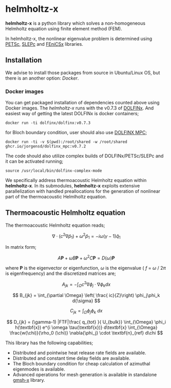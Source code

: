 # helmholtz-x

**helmholtz-x** is a python library which solves a non-homogeneous Helmholtz equation using finite element method (FEM).

In helmholtz-x, the nonlinear eigenvalue problem is determined using [PETSc](https://petsc.org/release/overview/), [SLEPc](https://slepc.upv.es/) and [FEniCSx](https://github.com/FEniCS) libraries. 

## Installation

We advise to install those packages from source in Ubuntu/Linux OS, but there is an another option: *Docker*.  

### Docker images
You can get packaged installation of dependencies counted above using Docker images. The *helmholtz-x* runs with the v0.7.3 of [DOLFINx](https://github.com/FEniCS/dolfinx). And easiest way of getting the latest DOLFINx is docker containers;

```shell
docker run -ti dolfinx/dolfinx:v0.7.3
```
for Bloch boundary condition, user should also use [DOLFINX MPC](https://github.com/jorgensd/dolfinx_mpc);

```shell
docker run -ti -v $(pwd):/root/shared -w /root/shared ghcr.io/jorgensd/dolfinx_mpc:v0.7.2
```

The code should also utilize complex builds of DOLFINx/PETSc/SLEPc and it can be activated running;

```shell
source /usr/local/bin/dolfinx-complex-mode
```

We specifically address thermoacoustic Helmholtz equation within **helmholtz-x**. In its submodules, **helmholtz-x** exploits extensive parallelization with handled preallocations for the generation of nonlinear part of the thermoacoustic Helmlholtz equation.

## Thermoacoustic Helmholtz equation

The thermoacoustic Helmholtz equation reads;

$$ \nabla\cdot\left( c^2 \nabla  \hat{p}_1 \right) + \omega^2\hat{p}_1  = -i\omega (\gamma-1)\hat{q}_1  $$

In matrix form;

$$ A\textbf{P} + \omega B\textbf{P} + \omega^2C\textbf{P} = D(\omega)\textbf{P} $$

where 
$\textbf{P}$ is the eigenvector or eigenfunction, $\omega$ is the eigenvalue ( $f$ = $\omega$ / $2\pi$ is eigenfrequency) and the discretized matrices are;

$$ A_{jk} = -\int_\Omega c^2\nabla \phi_j \cdot\nabla \phi_k dx   $$

$$ B_{jk} = \int_{\partial \Omega} \left( \frac{  ic}{Z}\right)  \phi_j\phi_k d{\sigma}   $$

$$ C_{jk} = \int_\Omega\phi_j\phi_k\ dx   $$

$$ D_{jk} = (\gamma-1) |FTF|\frac{ q_{tot}  }{ U_{bulk}} \int_{\Omega} \phi_i h(\textbf{x}) e^{i \omega \tau(\textbf{x})} d\textbf{x}  \int_{\Omega} \frac{w(\chi)}{\rho_0 (\chi)}  \nabla{\phi_j} \cdot \textbf{n}_{ref} d\chi $$

This library has the following capabilities;

- Distributed and pointwise heat release rate fields are available.
- Distributed and constant time delay fields are available.
- The Bloch boundary condition for cheap calculation of azimuthal eigenmodes is available.
- Advanced operations for mesh generation is available in standalone [gmsh-x](https://github.com/ekremekc/gmsh-x) library.